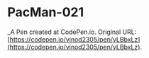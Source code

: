 # PacMan-021
 _A Pen created at CodePen.io. Original URL: [https://codepen.io/vinod2305/pen/yLBbxLz](https://codepen.io/vinod2305/pen/yLBbxLz).

 